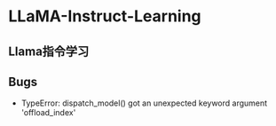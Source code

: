 # LLaMA-Instruct-Learning

## Llama指令学习


## Bugs
- TypeError: dispatch_model() got an unexpected keyword argument 'offload_index'
